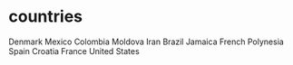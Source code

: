 # countries
Denmark
Mexico
Colombia
Moldova
Iran
Brazil
Jamaica
French Polynesia
Spain
Croatia
France
United States